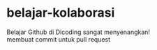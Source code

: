 # belajar-kolaborasi
Belajar Github di Dicoding sangat menyenangkan!<br>
membuat commit untuk pull request
